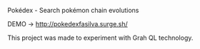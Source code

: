 Pokédex - Search pokémon chain evolutions

DEMO -> http://pokedexfasilva.surge.sh/

This project was made to experiment with Grah QL technology.
